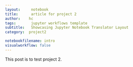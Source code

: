```yaml
---
layout:     notebook
title:      article for project 2
author:    hc
tags: 		jupyter workflows template
subtitle:   Showcasing Jupyter Notebook Translator Layout
category:  project2

notebookfilename: intro
visualworkflow: false
---
```


This post is to test project 2.